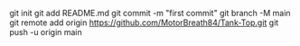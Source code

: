 git init
git add README.md
git commit -m "first commit"
git branch -M main
git remote add origin https://github.com/MotorBreath84/Tank-Top.git
git push -u origin main
